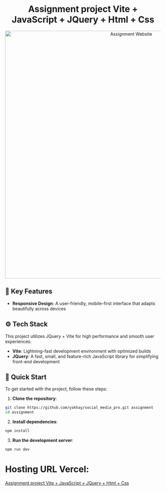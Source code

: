 <div align="center">
  
# Assignment project Vite + JavaScript + JQuery + Html + Css

<img src="./public/images/screen_project.png" alt="Assignment Website" width="800" />

</div>

## 🔑 Key Features

- **Responsive Design**: A user-friendly, mobile-first interface that adapts beautifully across devices

## ⚙️ Tech Stack

This project utilizes JQuery + Vite for high performance and smooth user experiences:

- **Vite**: Lightning-fast development environment with optimized builds
- **JQuery**: A fast, small, and feature-rich JavaScript library for simplifying front-end development

## 🚀 Quick Start

To get started with the project, follow these steps:

1. **Clone the repository**:

```bash
git clone https://github.com/yakhay/social_media_pro.git assignment
cd assignment
```

2. **Install dependencies**:

```bash
npm install
```

3. **Run the development server**:

```bash
npm run dev
```
# Hosting URL Vercel:

[Assignment project Vite + JavaScript + JQuery + Html + Css](https://social-media-pro-git-main-yakhays-projects.vercel.app/)

</div>


